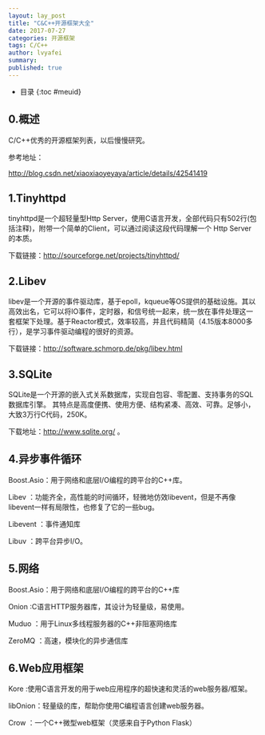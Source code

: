 ```yaml
---
layout: lay_post
title: "C&C++开源框架大全"
date: 2017-07-27
categories: 开源框架
tags: C/C++
author: lvyafei
summary:
published: true
---
```


* 目录
{:toc #meuid}

## 0.概述

C/C++优秀的开源框架列表，以后慢慢研究。
<!-- more -->

参考地址：

http://blog.csdn.net/xiaoxiaoyeyaya/article/details/42541419

## 1.Tinyhttpd

tinyhttpd是一个超轻量型Http Server，使用C语言开发，全部代码只有502行(包括注释)，附带一个简单的Client，可以通过阅读这段代码理解一个 Http Server 的本质。

下载链接：http://sourceforge.net/projects/tinyhttpd/

## 2.Libev

libev是一个开源的事件驱动库，基于epoll，kqueue等OS提供的基础设施。其以高效出名，它可以将IO事件，定时器，和信号统一起来，统一放在事件处理这一套框架下处理。基于Reactor模式，效率较高，并且代码精简（4.15版本8000多行），是学习事件驱动编程的很好的资源。

下载链接：http://software.schmorp.de/pkg/libev.html

## 3.SQLite

SQLite是一个开源的嵌入式关系数据库，实现自包容、零配置、支持事务的SQL数据库引擎。 其特点是高度便携、使用方便、结构紧凑、高效、可靠。足够小，大致3万行C代码，250K。

下载地址：http://www.sqlite.org/ 。

## 4.异步事件循环

Boost.Asio：用于网络和底层I/O编程的跨平台的C++库。

Libev ：功能齐全，高性能的时间循环，轻微地仿效libevent，但是不再像libevent一样有局限性，也修复了它的一些bug。

Libevent ：事件通知库

Libuv ：跨平台异步I/O。

## 5.网络

Boost.Asio：用于网络和底层I/O编程的跨平台的C++库

Onion :C语言HTTP服务器库，其设计为轻量级，易使用。

Muduo ：用于Linux多线程服务器的C++非阻塞网络库

ZeroMQ ：高速，模块化的异步通信库

## 6.Web应用框架

Kore :使用C语言开发的用于web应用程序的超快速和灵活的web服务器/框架。

libOnion：轻量级的库，帮助你使用C编程语言创建web服务器。

Crow ：一个C++微型web框架（灵感来自于Python Flask）